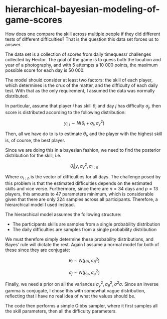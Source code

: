 # hierarchical-bayesian-modeling-of-game-scores

How does one compare the skill across multiple people if they did different tests of different difficulties? That is the question this data set forces us to answer.

The data set is a collection of scores from daily timequessr challenges collected by Hector. The goal of the game is to guess both the location and year of a photography, and with 5 attempts á 10 000 points, the maximum possible score for each day is 50 000.

The model should consider at least two factors: the skill of each player, which determines is the crux of the matter, and the difficulty of each daily test. With that as the only requirement, I assumed the data was normally distributed. 

In particular, assume that player $i$ has skill $\theta_i$ and day $j$ has difficulty $\sigma_j$, then score is distributed according to the following distribution:

$$
y_{i,j} \sim N(\theta_i + \sigma_j, \sigma^2_y)
$$

Then, all we have do to is to estimate $\theta_i$, and the player with the highest skill is, of course, the best player.

Since we are doing this in a bayesian fashion, we need to find the posterior distribution for the skill, i.e.

$$
\theta_i | y, \sigma^2_y, \sigma_{i:n}
$$

Where $\sigma_{i:n}$ is the vector of difficulties for all days. The challenge posed by this problem is that the estimated difficulties depends on the estimated skills and vice verse. Furthermore, since there are $n=34$ days and $p=13$ players, this amounts to $47$ parameters minimum, which is considerable given that there are only $224$ samples across all participants. Therefore, a hierarchical model I used instead.

The hierarchical model assumes the following structure:

* The participants skills are samples from a single probability distribution
* The daily difficulties are samples from a single probability distribution

We must therefore simply determine these probability distributions, and Bayes' rule will dictate the rest. Again I assume a normal model for both of these since they are conjugate:

$$
\theta_i \sim N(\mu_{\theta}, \sigma^2_{\theta})
$$

$$
\sigma_j \sim N(\mu_{\sigma}, \sigma^2_{\sigma})
$$

Finally, we need a prior on all the variances $\sigma^2_y, \sigma^2_{\theta}, \sigma^2{\sigma}$. Since an inverse gamma is conjugate, I chose this with somewhat vague distribution, reflecting that I have no real idea of what the values should be.

The code then performs a simple Gibbs sampler, where it first samples all the skill parameters, then all the difficulty parameters.


